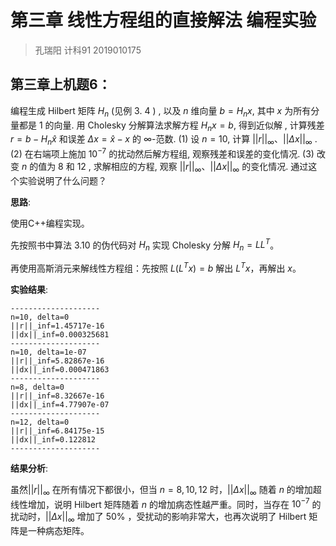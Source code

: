 # 第三章 线性方程组的直接解法 编程实验

> 孔瑞阳   计科91   2019010175



## 第三章上机题6：

编程生成 Hilbert 矩阵 $H_n$ (见例 3. 4 ) , 以及 $n$ 维向量 $b=H_nx$, 其中 $x$ 为所有分量都是 $1$ 的向量. 用 Cholesky 分解算法求解方程 $H_nx=b$, 得到近似解 , 计算残差 $r=b-H_n\widehat{x}$ 和误差 $\Delta x=\widehat{x}-x$ 的 $\infty$-范数.
(1) 设 $n=10$, 计算 $||r||_{\infty}$、$||\Delta x||_{\infty}$ .
(2) 在右端项上施加 $10^{-7}$ 的扰动然后解方程组, 观察残差和误差的变化情况.
(3) 改变 $n$ 的值为 $8$ 和 $12$ , 求解相应的方程, 观察 $||r||_{\infty}$、$||\Delta x||_{\infty}$ 的变化情况. 通过这个实验说明了什么问题？ 

**思路**:

使用C++编程实现。

先按照书中算法 $3.10$ 的伪代码对 $H_n$ 实现 Cholesky 分解 $H_n=LL^T$。

再使用高斯消元来解线性方程组：先按照 $L(L^Tx)=b$ 解出 $L^Tx$，再解出 $x$。

**实验结果**:

```
--------------------
n=10, delta=0
||r||_inf=1.45717e-16
||dx||_inf=0.000325681
--------------------
n=10, delta=1e-07
||r||_inf=5.82867e-16
||dx||_inf=0.000471863
--------------------
n=8, delta=0
||r||_inf=8.32667e-16
||dx||_inf=4.77907e-07
--------------------
n=12, delta=0
||r||_inf=6.84175e-15
||dx||_inf=0.122812
--------------------
```

**结果分析**:

虽然$||r||_{\infty}$ 在所有情况下都很小，但当 $n=8,10,12$ 时，$||\Delta x||_{\infty}$ 随着 $n$ 的增加超线性增加，说明 Hilbert 矩阵随着 $n$ 的增加病态性越严重。同时，当存在 $10^{-7}$ 的扰动时，$||\Delta x||_{\infty}$ 增加了 $50\%$ ，受扰动的影响非常大，也再次说明了 Hilbert 矩阵是一种病态矩阵。
